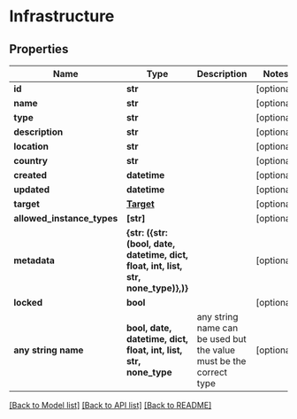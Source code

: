 # Infrastructure


## Properties
Name | Type | Description | Notes
------------ | ------------- | ------------- | -------------
**id** | **str** |  | [optional] 
**name** | **str** |  | [optional] 
**type** | **str** |  | [optional] 
**description** | **str** |  | [optional] 
**location** | **str** |  | [optional] 
**country** | **str** |  | [optional] 
**created** | **datetime** |  | [optional] 
**updated** | **datetime** |  | [optional] 
**target** | [**Target**](Target.md) |  | [optional] 
**allowed_instance_types** | **[str]** |  | [optional] 
**metadata** | **{str: ({str: (bool, date, datetime, dict, float, int, list, str, none_type)},)}** |  | [optional] 
**locked** | **bool** |  | [optional] 
**any string name** | **bool, date, datetime, dict, float, int, list, str, none_type** | any string name can be used but the value must be the correct type | [optional]

[[Back to Model list]](../README.md#documentation-for-models) [[Back to API list]](../README.md#documentation-for-api-endpoints) [[Back to README]](../README.md)


